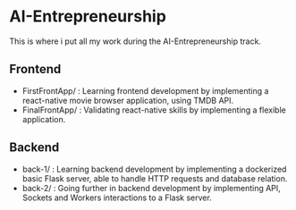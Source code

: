 # AI-Entrepreneurship

This is where i put all my work during the AI-Entrepreneurship track.

## Frontend

- FirstFrontApp/ : Learning frontend development by implementing a react-native movie browser application, using TMDB API.
- FinalFrontApp/ : Validating react-native skills by implementing a flexible application.

## Backend

- back-1/ : Learning backend development by implementing a dockerized basic Flask server, able to handle HTTP requests and database relation.
- back-2/ : Going further in backend development by implementing API, Sockets and Workers interactions to a Flask server.
